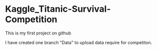# Kaggle_Titanic-Survival-Competition
This is my first project on github

I have created one branch "Data" to upload data require for competiton.
